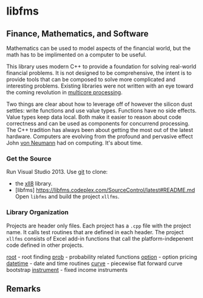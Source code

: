 # libfms
## Finance, Mathematics, and Software

Mathematics can be used to model aspects of the financial world, but the math has to be implimented on a computer to be useful.

This library uses modern C++ to provide a foundation for solving real-world financial problems. It is not designed to be comprehensive, the intent is to provide tools that can be composed to solve more complicated and interesting problems. Existing libraries were not written with an eye toward the coming revolution in [multicore processing](http://www.gotw.ca/publications/concurrency-ddj.htm).

Two things are clear about how to leverage off of however the silicon dust settles: write functions and use value types. Functions have no side effects. Value types keep data local. Both make it easier to reason about code correctness and can be used as components for concurrend processing. The C++ tradition has always been about getting the most out of the latest hardware. Computers are evolving from the profound and pervasive effect John [von Neumann](http://en.wikipedia.org/wiki/Von_Neumann_architecture) had on computing. It's about time.

### Get the Source
Run Visual Studio 2013. Use [git](http://msdn.microsoft.com/en-us/library/hh850437.aspx) to clone:
*  the [xll8](http://xll8.codeplex.com/SourceControl/latest) library.
*  [libfms] https://libfms.codeplex.com/SourceControl/latest#README.md
Open `libfms` and build the project `xllfms`.

### Library Organization
Projects are header only files. Each project has a `.cpp` file with the project name. It calls test routines that are defined in each header.
The project `xllfms` consists of Excel add-in functions that call the platform-indepenent code defined in other projects.

[root](root/README.md) - root finding
[prob](prob/README.md) - probability related functions
[option](option/README.md) - option pricing
[datetime](datetime/README.md) - date and time routines
[curve](curve/README.md) - piecewise flat forward curve bootstrap
[instrument](instrument/README.md) - fixed income instruments

## Remarks
